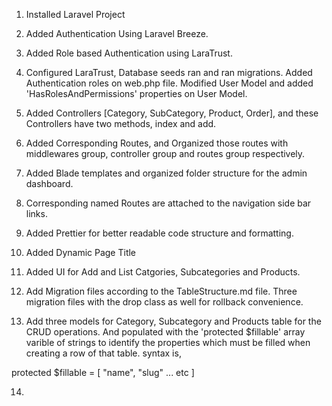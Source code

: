 1. Installed Laravel Project
2. Added Authentication Using Laravel Breeze.
3. Added Role based Authentication using LaraTrust.
4. Configured LaraTrust, Database seeds ran and ran migrations. Added Authentication roles on web.php file. Modified User Model and added 'HasRolesAndPermissions' properties on User Model.
5. Added Controllers [Category, SubCategory, Product, Order], and these Controllers have two methods, index and add.
6. Added Corresponding Routes, and Organized those routes with middlewares group, controller group and routes group respectively.
7. Added Blade templates and organized folder structure for the admin dashboard.
8. Corresponding named Routes are attached to the navigation side bar links.
9. Added Prettier for better readable code structure and formatting.
10. Added Dynamic Page Title
11. Added UI for Add and List Catgories, Subcategories and Products.
12. Add Migration files according to the TableStructure.md file. Three migration files with the drop class as well for rollback convenience.

13. Add three models for Category, Subcategory and Products table for the CRUD operations. And populated with the 'protected $fillable' array varible of strings to identify the properties which must be filled when creating a row of that table.
syntax is, 

protected $fillable = [
    "name",
    "slug"
    ... etc
]

14.

